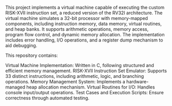 This project implements a virtual machine capable of executing the custom RISK-XVII instruction set, a reduced version of the RV32I architecture. The virtual machine simulates a 32-bit processor with memory-mapped components, including instruction memory, data memory, virtual routines, and heap banks. It supports arithmetic operations, memory access, program flow control, and dynamic memory allocation. The implementation includes error handling, I/O operations, and a register dump mechanism to aid debugging.

This repository contains:

Virtual Machine Implementation: Written in C, following structured and efficient memory management.
RISK-XVII Instruction Set Emulator: Supports 33 distinct instructions, including arithmetic, logic, and branching operations.
Memory Management System: Implements a hardware-managed heap allocation mechanism.
Virtual Routines for I/O: Handles console input/output operations.
Test Cases and Execution Scripts: Ensure correctness through automated testing.
